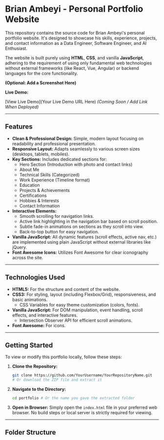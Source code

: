 # Brian Ambeyi - Personal Portfolio Website

This repository contains the source code for Brian Ambeyi's personal portfolio website. It's designed to showcase his skills, experience, projects, and contact information as a Data Engineer, Software Engineer, and AI Enthusiast.

The website is built purely using **HTML**, **CSS**, and vanilla **JavaScript**, adhering to the requirement of using only fundamental web technologies without external frameworks (like React, Vue, Angular) or backend languages for the core functionality.

**(Optional: Add a Screenshot Here)**
<!-- ![Portfolio Screenshot](path/to/your/screenshot.png) -->
<!-- You can take a screenshot of the website and add it here -->

**Live Demo:**
<!-- Replace with your live deployment link if you host it -->
[View Live Demo](Your Live Demo URL Here) *(Coming Soon / Add Link When Deployed)*

---

## Features

*   **Clean & Professional Design:** Simple, modern layout focusing on readability and professional presentation.
*   **Responsive Layout:** Adapts seamlessly to various screen sizes (desktops, tablets, mobiles).
*   **Key Sections:** Includes dedicated sections for:
    *   Hero Section (Introduction with photo and contact links)
    *   About Me
    *   Technical Skills (Categorized)
    *   Work Experience (Timeline format)
    *   Education
    *   Projects & Achievements
    *   Certifications
    *   Hobbies & Interests
    *   Contact Information
*   **Interactive Elements:**
    *   Smooth scrolling for navigation links.
    *   Active link highlighting in the navigation bar based on scroll position.
    *   Subtle fade-in animations on sections as they scroll into view.
    *   Back-to-top button for easy navigation.
*   **Vanilla JavaScript:** All dynamic features (scroll effects, active nav, etc.) are implemented using plain JavaScript without external libraries like jQuery.
*   **Font Awesome Icons:** Utilizes Font Awesome for clear iconography across the site.

---

## Technologies Used

*   **HTML5:** For the structure and content of the website.
*   **CSS3:** For styling, layout (including Flexbox/Grid), responsiveness, and basic animations.
    *   CSS Variables for easy theme customization (colors, fonts).
*   **Vanilla JavaScript:** For DOM manipulation, event handling, scroll effects, and interactive features.
    *   Intersection Observer API for efficient scroll animations.
*   **Font Awesome:** For icons.

---

## Getting Started

To view or modify this portfolio locally, follow these steps:

1.  **Clone the Repository:**
    ```bash
    git clone https://github.com/YourUsername/YourRepositoryName.git
    # Or download the ZIP file and extract it
    ```
2.  **Navigate to the Directory:**
    ```bash
    cd portfolio # Or the name you gave the extracted folder
    ```
3.  **Open in Browser:**
    Simply open the `index.html` file in your preferred web browser. No build steps or local server is strictly required for viewing.

---

## Folder Structure
